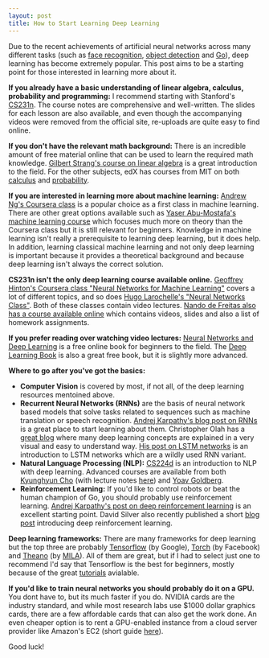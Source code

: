 ```yaml
---
layout: post
title: How to Start Learning Deep Learning
---
```


Due to the recent achievements of artificial neural networks across many different tasks (such as [face recognition](https://research.facebook.com/publications/deepface-closing-the-gap-to-human-level-performance-in-face-verification/), [object detection](http://blogs.microsoft.com/next/2015/12/10/microsoft-researchers-win-imagenet-computer-vision-challenge/) and [Go](https://deepmind.com/alpha-go)), deep learning has become extremely popular. This post aims to be a starting point for those interested in learning more about it.

**If you already have a basic understanding of linear algebra, calculus, probability and programming:** I recommend starting with Stanford's [CS231n](http://cs231n.stanford.edu/). The course notes are comprehensive and well-written. The slides for each lesson are also available, and even though the accompanying videos were removed from the official site, re-uploads are quite easy to find online.

**If you don't have the relevant math background:** There is an incredible amount of free material online that can be used to learn the required math knowledge. [Gilbert Strang's course on linear algebra](http://ocw.mit.edu/courses/mathematics/18-06sc-linear-algebra-fall-2011/index.htm) is a great introduction to the field. For the other subjects, edX has courses from MIT on both [calculus](https://www.edx.org/course/calculus-1a-differentiation-mitx-18-01-1x) and [probability](https://www.edx.org/course/introduction-probability-science-mitx-6-041x-1).

**If you are interested in learning more about machine learning:** [Andrew Ng's Coursera class](https://www.coursera.org/learn/machine-learning) is a popular choice as a first class in machine learning. There are other great options available such as [Yaser Abu-Mostafa's machine learning course](https://work.caltech.edu/telecourse.html) which focuses much more on theory than the Coursera class but it is still relevant for beginners. Knowledge in machine learning isn't really a prerequisite to learning deep learning, but it does help. In addition, learning classical machine learning and not only deep learning is important because it provides a theoretical background and because deep learning isn't always the correct solution. 

**CS231n isn't the only deep learning course available online.** [Geoffrey Hinton's Coursera class "Neural Networks for Machine Learning"](https://www.coursera.org/course/neuralnets) covers a lot of different topics, and so does [Hugo Larochelle's "Neural Networks Class"](https://www.youtube.com/playlist?list=PL6Xpj9I5qXYEcOhn7TqghAJ6NAPrNmUBH). Both of these classes contain video lectures. [Nando de Freitas also has a course available online](https://www.cs.ox.ac.uk/people/nando.defreitas/machinelearning/) which contains videos, slides and also a list of homework assignments. 

**If you prefer reading over watching video lectures:** [Neural Networks and Deep Learning](http://neuralnetworksanddeeplearning.com/) is a free online book for beginners to the field. The [Deep Learning Book](http://www.deeplearningbook.org/) is also a great free book, but it is slightly more advanced.

**Where to go after you've got the basics:**

 - **Computer Vision** is covered by most, if not all, of the deep learning resources mentoined above. 
 - **Recurrent Neural Networks (RNNs)** are the basis of neural network based models that solve tasks related to sequences such as machine translation or speech recognition. [Andrej Karpathy's blog post on RNNs](http://karpathy.github.io/2015/05/21/rnn-effectiveness/) is a great place to start learning about them. Christopher Olah has a [great blog](http://colah.github.io/) where many deep learning concepts are explained in a very visual and easy to understand way. [His post on LSTM networks](http://colah.github.io/posts/2015-08-Understanding-LSTMs/) is an introduction to LSTM networks which are a wildly used RNN variant. 
 - **Natural Language Processing (NLP):** [CS224d](http://cs224d.stanford.edu/) is an introduction to NLP with deep learning. Advanced courses are available from both [Kyunghyun Cho](http://www.kyunghyuncho.me/home/courses/ds-ga-3001-fall-2015) (with lecture notes [here](https://github.com/nyu-dl/NLP_DL_Lecture_Note/blob/master/lecture_note.pdf)) and [Yoav Goldberg](http://u.cs.biu.ac.il/~yogo/nnlp.pdf).
 - **Reinforcement Learning:** If you'd like to control robots or beat the human champion of Go, you should probably use reinforcement learning. [Andrej Karpathy's post on deep reinforcement learning](http://karpathy.github.io/2016/05/31/rl/) is an excellent starting point. David Silver also recently published a short [blog post](https://deepmind.com/blog/deep-reinforcement-learning/) introducing deep reinforcement learning. 
 
 
**Deep learning frameworks:** There are many frameworks for deep learning but the top three are probably [Tensorflow](http://tensorflow.org/) (by Google), [Torch](http://torch.ch/) (by Facebook) and [Theano](http://deeplearning.net/software/theano/) (by [MILA](https://mila.umontreal.ca/en/)). All of them are great, but if I had to select just one to recommend I'd say that Tensorflow is the best for beginners, mostly because of the great [tutorials](https://www.tensorflow.org/versions/r0.9/tutorials/index.html) avialable. 

**If you'd like to train neural networks you should probably do it on a GPU.** You dont have to, but its much faster if you do. NVIDIA cards are the industry standard, and while most research labs use $1000 dollar graphics cards, there are a few affordable cards that can also get the work done. An even cheaper option is to rent a GPU-enabled instance from a cloud server provider like Amazon's EC2 (short guide [here](https://www.kaggle.com/c/facial-keypoints-detection/details/deep-learning-tutorial)).

Good luck!
